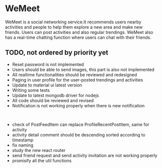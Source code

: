 # WeMeet
WeMeet is a social networking service.It recommends users nearby activities and people to help them explore a new area and make new friends. Users can post activities and also regular trendings. WeMeet also has a real-time chatting function where users can chat with their friends.

## TODO, not ordered by priority yet

* Reset password is not implemented
* Users should be able to send images, this part is also not implemented
* All realtime functionalities should be reviewed and redesigned
* Paging in user profile for the user-posted trendings and activities
* Update to material ui latest version
* Writing some tests
* Update to latest mongodb driver for nodejs
* All code should be reviewed and revised
* Notification is not working properly when there is new notification

<br/>

* check of PostFeedItem can replace ProfileRecentPostItem, same for activity
* activity detail comment should be descending sorted according to timestamp
* fix naming
* study the new react router
* send friend request and send activity invitation are not working properly
* promisify all the util functions
